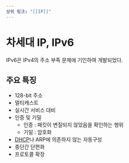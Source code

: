 ```yaml
---
상위 링크: "[[IP]]"
---
```

# 차세대 IP, IPv6
IPv6은 IPv4의 주소 부족 문제에 기인하여 개발되었다.

## 주요 특징
* 128-bit 주소
* 멀티캐스트
* 실시간 서비스 대비
* 인증 및 기밀
	* 인증 : 패킷이 변질되지 않았음을 확인하는 행위
	* 기밀  : 암호화
* [DHCP](DHCP.md)나 ARP에 의존하지 않는 자동구성
* 종단간 단편화
* 프로토콜 확장


